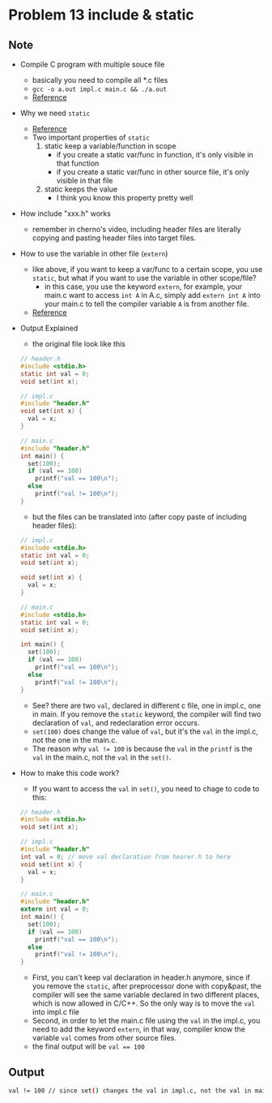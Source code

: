 Problem 13 include & static
===

Note
---
- Compile C program with multiple souce file
    -   basically you need to compile all *.c files
    - `gcc -o a.out impl.c main.c && ./a.out `
    - [Reference](https://www.linuxtopia.org/online_books/an_introduction_to_gcc/gccintro_11.html)

- Why we need `static`
    -   [Reference](https://www.itread01.com/content/1547705175.html)
    -   Two important properties of `static`
        1. static keep a variable/function in scope
            -   if you create a static var/func in function, it's only visible in that function
            -   if you create a static var/func in other source file, it's only visible in that file
        2. static keeps the value
            -   I think you know this property pretty well

- How include "xxx.h" works
    - remember in cherno's video, including header files are literally copying and pasting header files into target files.

- How to use the variable in other file (`extern`)
    - like above, if you want to keep a var/func to a certain scope, you use `static`, but what if you want to use the variable in other scope/file?
        - in this case, you use the keyword `extern`, for example, your main.c want to access `int A` in A.c, simply add `extern int A` into your main.c to tell the compiler variable `A` is from another file.
    - [Reference](https://stackoverflow.com/questions/12728426/how-to-use-a-static-c-variable-across-multiple-files)
    

- Output Explained
    - the original file look like this   
    ```c
    // header.h
    #include <stdio.h>
    static int val = 0;
    void set(int x);

    // impl.c
    #include "header.h"
    void set(int x) { 
      val = x;
    }

    // main.c
    #include "header.h"
    int main() {
      set(100);
      if (val == 100) 
        printf("val == 100\n");
      else
        printf("val != 100\n");
    }
    ```
    - but the files can be translated into (after copy paste of including header files):
    ```c
    // impl.c
    #include <stdio.h>
    static int val = 0;
    void set(int x);

    void set(int x) { 
      val = x;
    }

    // main.c
    #include <stdio.h>
    static int val = 0;
    void set(int x);

    int main() {
      set(100);
      if (val == 100) 
        printf("val == 100\n");
      else
        printf("val != 100\n");
    }

    ```
    - See? there are two `val`, declared in different c file, one in impl.c, one in main. If you remove the `static` keyword, the compiler will find two declaration of `val`, and redeclaration error occurs.
    - `set(100)` does change the value of `val`, but it's the `val` in the impl.c, not the one in the main.c.
    -  The reason why `val != 100`  is because the `val` in the `printf` is the `val` in the main.c, not the `val` in the `set()`.


- How to make this code work?
    - If you want to access the `val` in `set()`, you need to chage to code to this:
    ```c
    // header.h
    #include <stdio.h>
    void set(int x);

    // impl.c
    #include "header.h"
    int val = 0; // move val declaration from hearer.h to here
    void set(int x) { 
      val = x;
    }

    // main.c
    #include "header.h"
    extern int val = 0;
    int main() {
      set(100);
      if (val == 100) 
        printf("val == 100\n");
      else
        printf("val != 100\n");
    }

    ```
    - First, you can't keep val declaration in header.h anymore, since if you remove the `static`, after preprocessor done with copy&past, the compiler will see the same variable declared in two different places, which is now allowed in C/C++. So the only way is to move the `val` into impl.c file
    - Second, in order to let the main.c file using the `val` in the impl.c, you need to add the keyword `extern`, in that way, compiler know the variable `val` comes from other source files.
    - the final output will be `val == 100` 

Output
---
```sh
val != 100 // since set() changes the val in impl.c, not the val in main.c
```